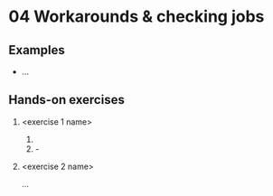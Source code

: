 # 04 Workarounds & checking jobs

## Examples

[comment]: <> (List your examples from the lecture here and provide the necessary links to scripts, notebooks, etc. to run them on LUMI. Example files should go in a separate "examples" subfolder.)

- ...

## Hands-on exercises

[comment]: <> (Describe your hands-on exercises for the lecture here and provide the necessary links to scripts, notebooks, etc. to run them on LUMI)

1. <exercise 1 name>

   <exercise introductory description>

   1. <first thing to do in the exercise>
   2. <second thing to do in the exercise>
      - <more details as a separate bullet>

2. <exercise 2 name>

    ...

[comment]: <> (Add a reference solution in a separate reference_solution subfolder.)